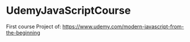 # UdemyJavaScriptCourse
First course Project of: https://www.udemy.com/modern-javascript-from-the-beginning
